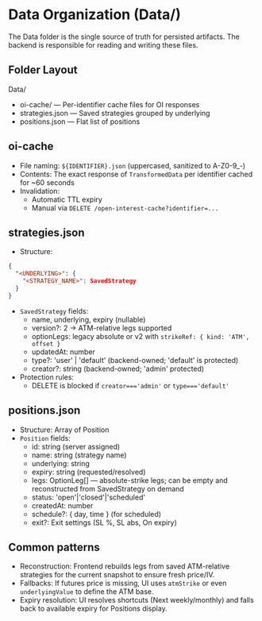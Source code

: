 # Data Organization (Data/)

The Data folder is the single source of truth for persisted artifacts. The backend is responsible for reading and writing these files.

## Folder Layout

Data/
- oi-cache/ — Per-identifier cache files for OI responses
- strategies.json — Saved strategies grouped by underlying
- positions.json — Flat list of positions

## oi-cache
- File naming: `${IDENTIFIER}.json` (uppercased, sanitized to A-Z0-9_-)
- Contents: The exact response of `TransformedData` per identifier cached for ~60 seconds
- Invalidation:
  - Automatic TTL expiry
  - Manual via `DELETE /open-interest-cache?identifier=...`

## strategies.json
- Structure:
```json
{
  "<UNDERLYING>": {
    "<STRATEGY_NAME>": SavedStrategy
  }
}
```
- `SavedStrategy` fields:
  - name, underlying, expiry (nullable)
  - version?: 2 → ATM-relative legs supported
  - optionLegs: legacy absolute or v2 with `strikeRef: { kind: 'ATM', offset }`
  - updatedAt: number
  - type?: 'user' | 'default' (backend-owned; 'default' is protected)
  - creator?: string (backend-owned; 'admin' protected)
- Protection rules:
  - DELETE is blocked if `creator==='admin'` or `type==='default'`

## positions.json
- Structure: Array of Position
- `Position` fields:
  - id: string (server assigned)
  - name: string (strategy name)
  - underlying: string
  - expiry: string (requested/resolved)
  - legs: OptionLeg[] — absolute-strike legs; can be empty and reconstructed from SavedStrategy on demand
  - status: 'open'|'closed'|'scheduled'
  - createdAt: number
  - schedule?: { day, time } (for scheduled)
  - exit?: Exit settings (SL %, SL abs, On expiry)

## Common patterns
- Reconstruction: Frontend rebuilds legs from saved ATM-relative strategies for the current snapshot to ensure fresh price/IV.
- Fallbacks: If futures price is missing, UI uses `atmStrike` or even `underlyingValue` to define the ATM base.
- Expiry resolution: UI resolves shortcuts (Next weekly/monthly) and falls back to available expiry for Positions display.
